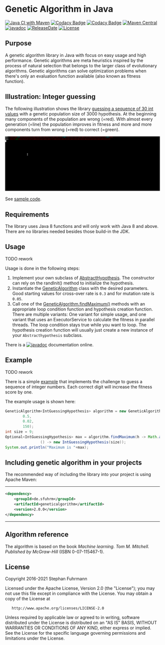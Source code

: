 Genetic Algorithm in Java
===================
[![Java CI with Maven](https://github.com/sfuhrm/geneticalgorithm/actions/workflows/maven-ref.yml/badge.svg)](https://github.com/sfuhrm/geneticalgorithm/actions/workflows/maven.yml)
[![Codacy Badge](https://api.codacy.com/project/badge/Grade/218f01a59758476fab45aa373c3e0ec9)](https://www.codacy.com/app/sfuhrm/geneticalgorithm?utm_source=github.com&amp;utm_medium=referral&amp;utm_content=sfuhrm/geneticalgorithm&amp;utm_campaign=Badge_Grade)
[![Codacy Badge](https://app.codacy.com/project/badge/Coverage/218f01a59758476fab45aa373c3e0ec9)](https://www.codacy.com/gh/sfuhrm/geneticalgorithm/dashboard?utm_source=github.com&utm_medium=referral&utm_content=sfuhrm/geneticalgorithm&utm_campaign=Badge_Coverage)
[![Maven Central](https://maven-badges.herokuapp.com/maven-central/de.sfuhrm/geneticalgorithm/badge.svg)](https://maven-badges.herokuapp.com/maven-central/de.sfuhrm/geneticalgorithm)
[![javadoc](https://javadoc.io/badge2/de.sfuhrm/geneticalgorithm/javadoc.svg)](https://javadoc.io/doc/de.sfuhrm/geneticalgorithm)
[![ReleaseDate](https://img.shields.io/github/release-date/sfuhrm/geneticalgorithm)](https://github.com/sfuhrm/geneticalgorithm/releases)
[![License](https://img.shields.io/badge/License-Apache%202.0-blue.svg)](https://opensource.org/licenses/Apache-2.0)

## Purpose

A genetic algorithm library in Java with focus on easy usage and high performance.
Genetic algorithms are
meta heuristics inspired by the process of natural selection
that belongs to the larger class of evolutionary algorithms.
Genetic algorithms can solve optimization problems when there's only
an evaluation function available (also known as fitness function).

## Illustration: Integer guessing

The following illustration shows the library [guessing a sequence of
30 int values](https://github.com/sfuhrm/geneticalgorithm/blob/master/geneticalgorithm-example-int-guessing/src/main/java/de/sfuhrm/genetic/intarrayguessing/GuessingExample.java) with a genetic population size of 3000 hypothesis.
At the beginning many components of the population are wrong (=red).
With almost every generation (=line) the population improves
in fitness and more and more components turn from wrong (=red)
to correct (=green).

![Guessing an int sequence](https://raw.githubusercontent.com/sfuhrm/geneticalgorithm/master/.github/IntGuessingExample.gif
"Guessing an int sequence")

See [sample code](https://github.com/sfuhrm/geneticalgorithm/blob/master/geneticalgorithm-example-int-guessing/src/main/java/de/sfuhrm/genetic/intarrayguessing/GuessingExample.java).

## Requirements

The library uses Java 8 functions and will only work with Java 8 and above.
There are no libraries needed besides those build-in the JDK.

## Usage

TODO rework

Usage is done in the following steps:
1. Implement your own subclass of
  [AbstractHypothesis](https://javadoc.io/doc/de.sfuhrm/geneticalgorithm/latest/de/sfuhrm/genetic/AbstractHypothesis.html).
  The constructor can rely on the randInit() method to initialize the hypothesis.
2. Instantiate the [GeneticAlgorithm](https://javadoc.io/doc/de.sfuhrm/geneticalgorithm/latest/de/sfuhrm/genetic/GeneticAlgorithm.html)
  class with the desired parameters. Good starting values for
  cross-over rate is `0.3` and for mutation rate is `0.05`.
3. Call one of the [GeneticAlgorithm.findMaximum()](https://javadoc.io/static/de.sfuhrm/geneticalgorithm/1.2.2/de/sfuhrm/genetic/GeneticAlgorithm.html#findMaximum(java.util.function.Function,java.util.function.Supplier))
  methods with an appropriate loop condition function and hypothesis creation function.
  There are multiple variants: One variant for simple usage, and one variant that
  uses an ExecutorService to calculate the fitness in parallel threads.
  The loop condition stays true while you want to loop.
  The hypothesis creation function will usually just create a new instance of your
  `Abstracthypothesis` subclass.

There is a [![javadoc](https://javadoc.io/badge2/de.sfuhrm/geneticalgorithm/javadoc.svg)](https://javadoc.io/doc/de.sfuhrm/geneticalgorithm)
documentation online.

## Example

TODO rework

There is a simple [example](https://github.com/sfuhrm/geneticalgorithm/blob/master/src/test/java/de/sfuhrm/genetic/example/intguessing/GuessingExample.java) that implements the challenge to guess
a sequence of integer numbers. Each correct digit will increase
the fitness score by one.

The example usage is shown here:

```java
GeneticAlgorithm<IntGuessingHypothesis> algorithm = new GeneticAlgorithm<>(
        0.5,
        0.02,
        150);
int size = 9;
Optional<IntGuessingHypothesis> max = algorithm.findMaximum(h -> Math.abs(h.calculateFitness()) < size, 
                () -> new IntGuessingHypothesis(size));
System.out.println("Maximum is "+max);
```

## Including genetic algorithm in your projects

The recommended way of including the library into your project is using 
Apache Maven:

---------------------------------------

```xml
<dependency>
    <groupId>de.sfuhrm</groupId>
    <artifactId>geneticalgorithm</artifactId>
    <version>2.0.0</version>
</dependency>
```

---------------------------------------

## Algorithm reference
The algorithm is based on the book
_Machine learning. Tom M. Mitchell. Published by McGraw-Hill_
(ISBN 0-07-115467-1).

## License

  Copyright 2016-2021 Stephan Fuhrmann

   Licensed under the Apache License, Version 2.0 (the "License");
   you may not use this file except in compliance with the License.
   You may obtain a copy of the License at

       http://www.apache.org/licenses/LICENSE-2.0

   Unless required by applicable law or agreed to in writing, software
   distributed under the License is distributed on an "AS IS" BASIS,
   WITHOUT WARRANTIES OR CONDITIONS OF ANY KIND, either express or implied.
   See the License for the specific language governing permissions and
   limitations under the License.
